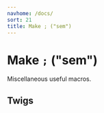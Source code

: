 ```yaml
---
navhome: /docs/
sort: 21
title: Make ; ("sem")
---
```


# Make `;` ("sem")

Miscellaneous useful macros.

## Twigs

<list dataPreview="true" className="runes"></list>
